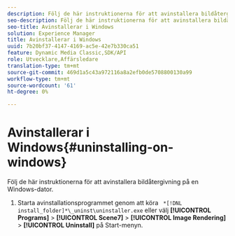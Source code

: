```yaml
---
description: Följ de här instruktionerna för att avinstallera bildåtergivning på en Windows-dator.
seo-description: Följ de här instruktionerna för att avinstallera bildåtergivning på en Windows-dator.
seo-title: Avinstallerar i Windows
solution: Experience Manager
title: Avinstallerar i Windows
uuid: 7b20bf37-4147-4169-ac5e-42e7b330ca51
feature: Dynamic Media Classic,SDK/API
role: Utvecklare,Affärsledare
translation-type: tm+mt
source-git-commit: 469d1a5c43a972116a8a2efb0de5708800130a99
workflow-type: tm+mt
source-wordcount: '61'
ht-degree: 0%

---
```



# Avinstallerar i Windows{#uninstalling-on-windows}

Följ de här instruktionerna för att avinstallera bildåtergivning på en Windows-dator.

1. Starta avinstallationsprogrammet genom att köra ` *[!DNL install_folder]*\_uninst\uninstaller.exe` eller välj **[!UICONTROL Programs]** > **[!UICONTROL Scene7]** > **[!UICONTROL Image Rendering]** > **[!UICONTROL Uninstall]** på Start-menyn.
